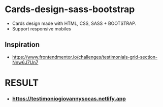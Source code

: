 # Cards-design-sass-bootstrap

- Cards design made with HTML, CSS, SASS + BOOTSTRAP. 
- Support responsive mobiles 

## Inspiration 
 - https://www.frontendmentor.io/challenges/testimonials-grid-section-Nnw6J7Un7

# RESULT 
- ### https://testimoniogiovannysocas.netlify.app
